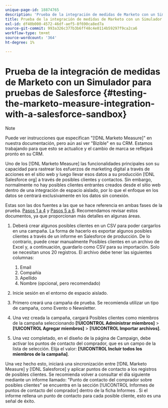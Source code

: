 ```yaml
---
unique-page-id: 18874765
description: 'Prueba de la integración de medidas de Marketo con un Simulador para pruebas de Salesforce: [!DNL Marketo Measure] - Documentación del producto'
title: Prueba de la integración de medidas de Marketo con un Simulador para pruebas de Salesforce
exl-id: df40b000-4572-46df-aef5-8f690ca8ed7a
source-git-commit: 993a326c377b3b6ff48c4e0114b59297f9ca2ca6
workflow-type: tm+mt
source-wordcount: '364'
ht-degree: 1%

---
```


# Prueba de la integración de medidas de Marketo con un Simulador para pruebas de Salesforce {#testing-the-marketo-measure-integration-with-a-salesforce-sandbox}

>[!NOTE]
>
>Puede ver instrucciones que especifican &quot;[!DNL Marketo Measure]&quot; en nuestra documentación, pero aún así ver &quot;Bizible&quot; en su CRM. Estamos trabajando para que esto se actualice y el cambio de marca se reflejará pronto en su CRM.

Uno de los [!DNL Marketo Measure] las funcionalidades principales son su capacidad para rastrear los esfuerzos de marketing digital a través de acciones en el sitio web y luego llevar esos datos a su producción [!DNL Salesforce org] a través de posibles clientes y contactos. Sin embargo, normalmente no hay posibles clientes entrantes creados desde el sitio web dentro de una integración de espacio aislado, por lo que el enfoque en los datos se centrará exclusivamente en los datos sin conexión.

Estas son las dos fuentes a las que se hace referencia en ambas fases de la prueba. [Pasos 1 a 4](https://help.salesforce.com/apex/HTViewHelpDoc?id=lead_import_wizard.htm&amp;language=en_US) y [Pasos 5 a 6](/help/channel-tracking-and-setup/offline-channels/syncing-offline-campaigns.md). Recomendamos revisar estos documentos, ya que proporcionan más detalles en algunas áreas.

1. Deberá crear algunos posibles clientes en un CSV para poder cargarlos en una campaña. La forma de hacerlo es exportar algunos posibles clientes a través de un informe en Salesforce de producción. De lo contrario, puede crear manualmente Posibles clientes en un archivo de Excel y, a continuación, guardarlo como CSV para su importación. Solo se necesitan unos 20 registros. El archivo debe tener las siguientes columnas:

   1. Email
   1. Compañía
   1. Apellido
   1. Nombre (opcional, pero recomendado)

1. Inicie sesión en el entorno de espacio aislado.
1. Primero creará una campaña de prueba. Se recomienda utilizar un tipo de campaña, como Evento o Newsletter.
1. Una vez creada la campaña, cargará Posibles clientes como miembros de la campaña seleccionando **[!UICONTROL Administrar miembros]** > **[!UICONTROL Agregar miembros]** > **[!UICONTROL Importar archivos]**.
1. Una vez completado, en el diseño de la página de Campaign, debe activar los puntos de contacto del comprador, que es un campo de la lista de selección. Elija el valor: **[!UICONTROL Incluir todos los miembros de la campaña]**.

Una vez hecho esto, iniciará una sincronización entre [!DNL Marketo Measure] y [!DNL Salesforce] y aplicar puntos de contacto a los registros de posibles clientes. Se recomienda volver a consultar el día siguiente mediante un informe llamado: &quot;Punto de contacto del comprador sobre posibles clientes&quot; se encuentra en la sección [!UICONTROL Informes de puntos de contacto del comprador] dentro de la ficha Informes . Si el informe rellena un punto de contacto para cada posible cliente, esto es una señal de éxito.
